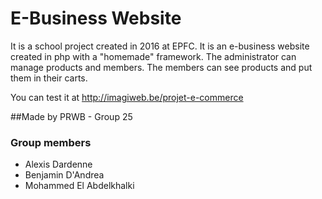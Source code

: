 # E-Business Website

It is a school project created in 2016 at EPFC.
It is an e-business website created in php with a "homemade" framework.
The administrator can manage products and members.
The members can see products and put them in their carts.

You can test it at http://imagiweb.be/projet-e-commerce

##Made by PRWB - Group 25 

### Group members
* Alexis Dardenne
* Benjamin D'Andrea
* Mohammed El Abdelkhalki